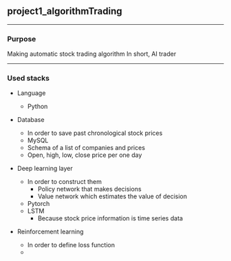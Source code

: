 ## project1_algorithmTrading


--------------
### Purpose
Making automatic stock trading algorithm
In short, AI trader



--------------
### Used stacks
+ Language
  + Python

+ Database
  + In order to save past chronological stock prices
  + MySQL
  + Schema of a list of companies and prices
  + Open, high, low, close price per one day

+ Deep learning layer
  + In order to construct them
    + Policy network that makes decisions
    + Value network which estimates the value of decision
  + Pytorch
  + LSTM
    + Because stock price information is time series data

+ Reinforcement learning
  + In order to define loss function
  + 
